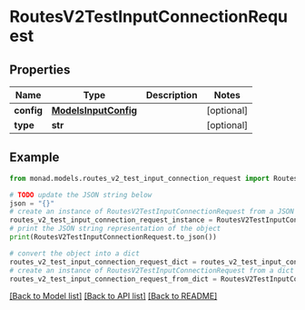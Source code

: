 # RoutesV2TestInputConnectionRequest


## Properties

Name | Type | Description | Notes
------------ | ------------- | ------------- | -------------
**config** | [**ModelsInputConfig**](ModelsInputConfig.md) |  | [optional] 
**type** | **str** |  | [optional] 

## Example

```python
from monad.models.routes_v2_test_input_connection_request import RoutesV2TestInputConnectionRequest

# TODO update the JSON string below
json = "{}"
# create an instance of RoutesV2TestInputConnectionRequest from a JSON string
routes_v2_test_input_connection_request_instance = RoutesV2TestInputConnectionRequest.from_json(json)
# print the JSON string representation of the object
print(RoutesV2TestInputConnectionRequest.to_json())

# convert the object into a dict
routes_v2_test_input_connection_request_dict = routes_v2_test_input_connection_request_instance.to_dict()
# create an instance of RoutesV2TestInputConnectionRequest from a dict
routes_v2_test_input_connection_request_from_dict = RoutesV2TestInputConnectionRequest.from_dict(routes_v2_test_input_connection_request_dict)
```
[[Back to Model list]](../README.md#documentation-for-models) [[Back to API list]](../README.md#documentation-for-api-endpoints) [[Back to README]](../README.md)


